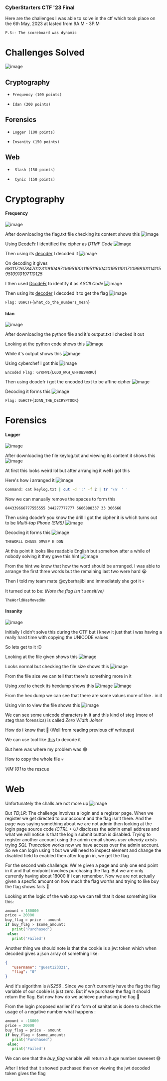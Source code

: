 <h3> CyberStarters CTF '23 Final </h3>

Here are the challenges I was able to solve in the ctf which took place on the 6th May, 2023 at lasted from 9A.M - 3P.M

```
P.S:- The scoreboard was dynamic
```

# Challenges Solved
![image](https://user-images.githubusercontent.com/127159644/236645351-37ec660a-aee5-4680-acc2-04515e337dfc.png)

## Cryptography
-     Frequency (100 points)
-     Idan (200 points)

## Forensics
-     Logger (100 points)
-     Insanity (150 points)

## Web
-      Slash (150 points)
-      Cynic (150 points)


# Cryptography

#### Frequency 
![image](https://user-images.githubusercontent.com/127159644/236645603-b48f18c4-0689-4d43-898a-8545935226fd.png)

After downloading the flag.txt file checking its content shows this
![image](https://user-images.githubusercontent.com/127159644/236645648-854a654b-169f-40a2-838b-cc0f21792e42.png)

Using [DcodeFr](https://www.dcode.fr/cipher-identifier) I identified the cipher as *DTMF Code* 
![image](https://user-images.githubusercontent.com/127159644/236645684-fd99503b-f0b7-4cef-bd93-d73a0439e5f9.png)

Then using its [decoder](https://www.dcode.fr/dtmf-code) I decoded it
![image](https://user-images.githubusercontent.com/127159644/236645722-1f447a62-22b9-4167-a145-3b29eb9a6449.png)

On decoding it gives *681117267847012311910497116951001119511610410195110117109981011141159510910197110125*

I then used [DcodeFr](https://www.dcode.fr/cipher-identifier) to identify it as *ASCII Code* 
![image](https://user-images.githubusercontent.com/127159644/236645875-28c2a21a-5496-4d6a-8c9f-3cc24ebd1e19.png)

Then using its [decoder](https://www.dcode.fr/ascii-code) I decoded it to get the flag
![image](https://user-images.githubusercontent.com/127159644/236645888-ab5e1c6b-2b76-4eec-abce-8bebd5cda5a4.png)

```
Flag: DoHCTF{what_do_the_numbers_mean}
```

#### Idan
![image](https://user-images.githubusercontent.com/127159644/236645955-c0e9d353-35ac-4e56-8c9d-fa6dc3059a5b.png)

After downloading the python file and it's output.txt I checked it out

Looking at the python code shows this
![image](https://user-images.githubusercontent.com/127159644/236646004-83121247-3f3e-4d30-8bfe-95af76b2b772.png)

While it's output shows this
![image](https://user-images.githubusercontent.com/127159644/236646017-e7a65f6e-e5b7-4b9c-8b90-96573cc604ee.png)

Using cyberchef I got this
![image](https://user-images.githubusercontent.com/127159644/236646298-358bff7f-4863-45e3-a7bf-6fe2979a4a6c.png)

```
Encoded Flag: GrKFWI{LGDQ_WKH_GHFUBSWRRU}
```

Then using dcodefr i got the encoded text to be affine cipher
![image](https://user-images.githubusercontent.com/127159644/236681059-c6ef40d2-462f-4129-bf3e-348ac4b7f13b.png)

Decoding it forms this
![image](https://user-images.githubusercontent.com/127159644/236681093-fc523dcf-56a1-460d-a731-f3a49549d08a.png)

```
Flag: DoHCTF{IDAN_THE_DECRYPTOOR}
```

# Forensics

#### Logger 
![image](https://user-images.githubusercontent.com/127159644/236646519-10d4eaf4-f64c-4015-bbbe-49716773b850.png)

After downloading the file keylog.txt and viewing its content it shows this
![image](https://user-images.githubusercontent.com/127159644/236646526-4dfbccf9-2fd7-432d-93f2-f2dbc9c27aa2.png)

At first this looks weird lol but after arranging it well i got this

Here's how i arranged it 
![image](https://user-images.githubusercontent.com/127159644/236646963-c26ea430-f1ee-4950-a38d-fab4b97e023b.png)
```bash
Command: cat keylog.txt | cut -d ':' -f 2 | tr '\n' ' ' 
```

Now we can manually remove the spaces to form this 

```
844339666777555555 344277777777 6666888337 33 366666
```

Then using dcodefr you know the drill I got the cipher it is which turns out to be *Multi-tap Phone (SMS)*
![image](https://user-images.githubusercontent.com/127159644/236647162-5f4d3d31-8e4e-4d09-bd2f-44160e9b0b3a.png)

Decoding it forms this
![image](https://user-images.githubusercontent.com/127159644/236647203-c0326cb1-8016-41be-a582-c624375eda28.png)

```
THEWORLL DHASS OMVEP E DON
```

At this point it looks like readable English but somehow after a while of nobody solving it they gave this hint
![image](https://user-images.githubusercontent.com/127159644/236647244-02223cec-0f6c-4331-b081-d789c3b3fef6.png)

From the hint we know that how the word should be arranged. I was able to arrange the first three words but the remaining last two were hard 😭

Then I told my team mate @cyberhajibi and immediately she got it 💀

It turned out to be: *(Note the flag isn't sensitive)*

```
TheWorldHasMovedOn
```

#### Insanity
![image](https://user-images.githubusercontent.com/127159644/236647487-d741ed97-62ec-4908-82a7-ca5b952dcbae.png)

Initially I didn't solve this during the CTF but i knew it just that i was having a really hard time with copying the UNICODE values

So lets get to it :D

Looking at the file given shows this
![image](https://user-images.githubusercontent.com/127159644/236647623-ad44c550-a535-4369-8b2c-667b997e2c4f.png)

Looks normal but checking the file size shows this
![image](https://user-images.githubusercontent.com/127159644/236647635-7b77d5f0-a267-496d-9f7b-78bb58b7e7ab.png)

From the file size we can tell that there's something more in it 

Using *xxd* to check its hexdump shows this
![image](https://user-images.githubusercontent.com/127159644/236647663-2c7844a5-e5af-4358-a378-6a2b7d7a53a7.png)
![image](https://user-images.githubusercontent.com/127159644/236647672-3b5e0c77-0c8b-4b78-9b27-4e9fd34c2385.png)

From the hex dump we can see that there are some values more of like *.* in it 

Using vim to view the file shows this
![image](https://user-images.githubusercontent.com/127159644/236647698-5926b866-e154-4fef-ad8b-9f7e73d0a16f.png)

We can see some unicode characters in it and this kind of steg (more of steg than forensics) is called *Zero Width Joiner* 

How do i know that 🤔 (Well from reading previous ctf writeups)

We can use tool like [this](https://330k.github.io/misc_tools/unicode_steganography.html) to decode it

But here was where my problem was 😂

How to copy the whole file 💀

*VIM 101* to the rescue


# Web

#### 

Unfortunately the challs are not more up
![image](https://user-images.githubusercontent.com/127159644/236681326-cc285653-e294-4209-b2f7-0c85203fb6f8.png)

But *TD;LR*: The challenge involves a login and a register page. When we register we get directed to our account and the flag isn't there. And the page was saying something about we are not admin then looking at the login page source code *(CTRL + U)* discloses the admin email address and what we will notice is that the login submit button is disabled. Trying to register another account using the admin email shows *user already exists* trying *SQL Truncation* works now we have access over the admin account. So we can login using it but we will need to inspect element and change the disabled field to enabled then after loggin in, we get the flag 

For the second web challenge: We're given a page and only one end point in it and that endpoint involves purchasing the flag. But we are only currently having about 18000 If i can remember. Now we are not actually given a specfic amount on how much the flag worths and trying to like buy the flag shows fails 🤔

Looking at the logic of the web app we can tell that it does something like this:

```python
amount = 180000
price = 20000
buy_flag = price - amount
if buy_flag > $some_amount:
   print('Purchased')
 else:
   print('Failed')
```

Another thing we should note is that the cookie is a jwt token which when decoded gives a json array of something like:

```json
{
   "username": "guest123321",
   "flag": "0"
}
```

And it's algorithm is *HS256* . Since we don't currently have the flag the flag variable of our cookie is just zero. But if we purchase the flag it should return the flag. But now how do we achieve purchasing the flag 🤔

From the login proposed earlier if no form of sanitation is done to check the usage of a negative number what happens :

```python
amount = -18000
price = 20000
buy_flag = price - amount
if buy_flag > $some_amount:
   print('Purchased')
 else:
   print('Failed')
```

We can see that the *buy_flag* variable will return a huge number sweeeet 😅

After I tried that it showed purchased then on viewing the jwt decoded token gives the flag

